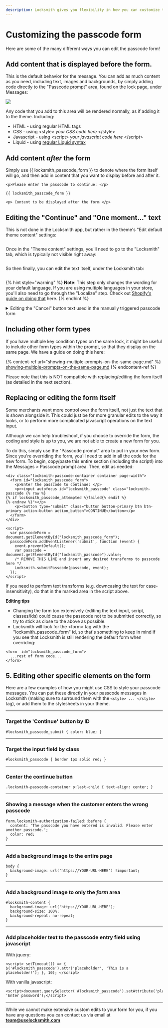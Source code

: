 ```yaml
---
description: Locksmith gives you flexibility in how you can customize the passcode form!
---
```


# Customizing the passcode form

Here are some of the many different ways you can edit the passcode form!

## Add content that is displayed before the form.

This is the default behavior for the message. You can add as much content as you need, including text, images and backgrounds, by simply adding code directly to the "Passcode prompt" area, found on the lock page, under Messages:

![](https://s3.amazonaws.com/helpscout.net/docs/assets/5ddd799f2c7d3a7e9ae472fc/images/6179b6139ccf62287e5f0638/file-A4L7rINXDU.png)

Any code that you add to this area will be rendered normally, as if adding it to the theme. Including:

* HTML - using regular HTML tags
* CSS - using \<style> _your CSS code here_ \</style>
* Javascript - using \<script> _your javascript code here_ \</script>
* Liquid - using [regular Liquid syntax](https://shopify.dev/api/liquid/basics)

## Add content _after_ the form

Simply use \{{ locksmith\_passcode\_form \}} to denote where the form itself will go, and then add in content that you want to display before and after it.

```
<p>Please enter the passcode to continue: </p>

{{ locksmith_passcode_form }}

<p> Content to be displayed after the form </p>
```

## Editing the "Continue" and "One moment..." text

This is not done in the Locksmith app, but rather in the theme's "Edit default theme content" settings:

<figure><img src="../../.gitbook/assets/Screenshot 2023-11-14 at 1.22.30 PM.png" alt=""><figcaption></figcaption></figure>

Once in the "Theme content" settings, you'll need to go to the "Locksmith" tab, which is typically not visible right away:

<figure><img src="../../.gitbook/assets/Screenshot 2023-11-14 at 1.23.24 PM.png" alt=""><figcaption></figcaption></figure>

So then finally, you can edit the text itself, under the Locksmith tab:

<figure><img src="../../.gitbook/assets/Screenshot 2023-11-14 at 1.24.25 PM.png" alt=""><figcaption></figcaption></figure>

{% hint style="warning" %}
**Note**: This step only changes the wording for your default language. If you are using multiple languages in your store, you'll also need to go through the "Localize" step. Check out [Shopify's guide on doing that](https://help.shopify.com/en/manual/markets/languages/manage-languages) here.
{% endhint %}

<details>

<summary>Editing the "Cancel" button text used in the manually triggered passcode form</summary>

Locksmith's manual mode can be used to hide specific parts of your theme, such as the add-to-cart button, instead of hiding the entire product page. In this case, the passcode form needs to be 'manually triggered' to present the form to customers, using a custom passcode button.&#x20;

This is covered in our price hiding guide here: [Hiding product prices and/or the add to cart button](../hiding-prices.md)

The manually triggered passcode form includes a 'Cancel' button that can be used to close the passcode form, revealing the product page again.

<img src="../../.gitbook/assets/Passcode-manual-trigger-form-cancel-btn.png" alt="" data-size="original">

To edit the text for this button, some CSS will need to be added to the 'Passcode prompt' message field. The following example code can be used for that, replacing the 'Close' text with your own.

```
<style>
    .or-cancel a:nth-child(1) {
        visibility: hidden;
        position: relative;
    }
    .or-cancel a:nth-child(1):after {
        content: "Close";
        visibility: visible;
        position: absolute;
        top: 0;
        left: 0;
        color:black
    }
</style>
```



</details>

## Including other form types

If you have multiple key condition types on the same lock, it might be useful to include other form types within the prompt, so that they display on the same page. We have a guide on doing this here:

{% content-ref url="showing-multiple-prompts-on-the-same-page.md" %}
[showing-multiple-prompts-on-the-same-page.md](showing-multiple-prompts-on-the-same-page.md)
{% endcontent-ref %}

Please note that this is NOT compatible with replacing/editing the form itself (as detailed in the next section).&#x20;

## Replacing or editing the form itself

Some merchants want more control over the form itself, not just the text that is shown alongside it. This could just be for more granular edits to the way it looks, or to perform more complicated javascript operations on the text input.

Although we can help troubleshoot, if you choose to override the form, the coding and style is up to you, we are not able to create a new form for you.

To do this, simply use the "Passcode prompt" area to put in your new form. Since you're overriding the form, you'll need to add in all the code for the new form. To begin, copy/paste this entire section (including the script!) into the Messages > Passcode prompt area. Then, edit as needed:

```
<div class="locksmith-passcode-container container page-width">
  <form id="locksmith_passcode_form">
    <p>Enter the passcode to continue: </p>
    <p><input autofocus id="locksmith_passcode" class="locksmith-passcode {% raw %}
{% if locksmith_passcode_attempted %}failed{% endif %}
{% endraw %}"></p>
    <p><button type="submit" class="button button-primary btn btn-primary action-button action_button">CONTINUE</button></p>
  </form>
</div>

<script>
  var passcodeForm = document.getElementById("locksmith_passcode_form");
  passcodeForm.addEventListener('submit', function (event) {
    event.preventDefault();
    var passcode = document.getElementById("locksmith_passcode").value;
    /* REMOVE THIS LINE and insert any desired transforms to passcode here */
    Locksmith.submitPasscode(passcode, event);
  });
</script>
```

&#x20;If you need to perform text transforms (e.g. downcasing the text for case-insensitivity), do that in the marked area in the script above.

**Editing tips**

* Changing the form too extensively (editing the text input, script, classes/ids) could cause the passcode not to be submitted correctly, so try to stick as close to the above as possible.
* Locksmith will look for the \<form> tag with the "locksmith\_passcode\_form" id, so that's something to keep in mind if you see that Locksmith is still rendering the default form when overriding:

```
<form  id="locksmith_passcode_form">
  ...rest of form code...
</form>
```



## 5. Editing other specific elements on the form

Here are a few examples of how you might use CSS to style your passcode messages. You can put these directly in your passcode messages in Locksmith (making sure to surround them with the `<style> ... </style>` tag), or add them to the stylesheets in your theme.

***

### **Target the 'Continue' button by ID**

```
#locksmith_passcode_submit { color: blue; }
```

***

### **Target the input field by class**

```
#locksmith_passcode { border 1px solid red; }
```

***

### **Center the continue button**

```
.locksmith-passcode-container p:last-child { text-align: center; }
```

***

### **Showing a message when the customer enters the wrong passcode**

```
form.locksmith-authorization-failed::before {
  content: 'The passcode you have entered is invalid. Please enter another passcode.';
  color: red;
}
```

***

### **Add a background image to the entire page**

```
body {
  background-image: url('https://YOUR-URL-HERE') !important;
}
```

***

### **Add a background image to only the&#x20;**_**form**_**&#x20;area**

```
#locksmith-content {
  background-image: url('https://YOUR-URL-HERE');
  background-size: 100%;
  background-repeat: no-repeat;
}
```

***

### **Add placeholder text to the passcode entry field using javascript**

With jquery:

```
<script> setTimeout(() => { $('#locksmith_passcode').attr('placeholder', 'This is a placeholder!'); }, 10); </script>
```

With vanilla javascript:

```
<script>document.querySelector('#locksmith_passcode').setAttribute('placeholder', 'Enter password');</script>
```

***

While we cannot make extensive custom edits to your form for you, if you have any questions you can contact us via email at **team@uselocksmith.com**
